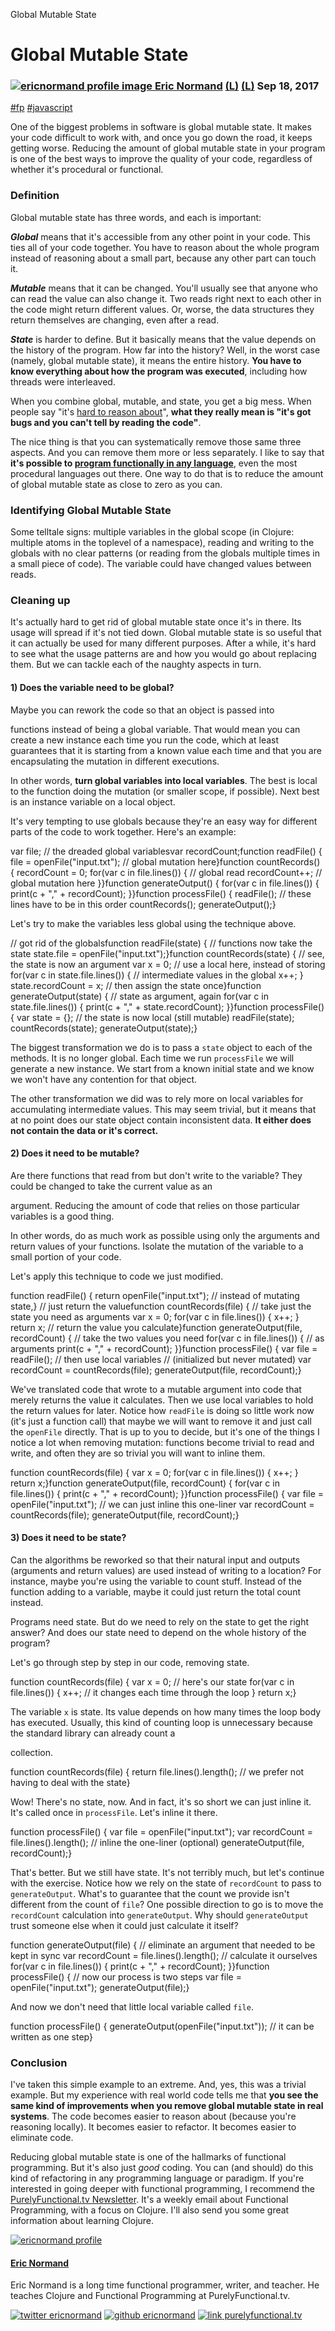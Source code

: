 Global Mutable State

#  Global Mutable State

###   [![ericnormand profile image](../_resources/e04e0c9c52a788244e5cf0e41838c805.jpg) Eric Normand](https://dev.to/ericnormand)  [(L)](http://twitter.com/ericnormand)  [(L)](http://github.com/ericnormand)  Sep 18, 2017

 [#fp](https://dev.to/t/fp)  [#javascript](https://dev.to/t/javascript)

One of the biggest problems in software is global mutable state. It makes your code difficult to work with, and once you go down the road, it keeps getting worse. Reducing the amount of global mutable state in your program is one of the best ways to improve the quality of your code, regardless of whether it's procedural or functional.

### Definition

Global mutable state has three words, and each is important:

***Global*** means that it's accessible from any other point in your code. This ties all of your code together. You have to reason about the whole program instead of reasoning about a small part, because any other part can touch it.

***Mutable*** means that it can be changed. You'll usually see that anyone who can read the value can also change it. Two reads right next to each other in the code might return different values. Or, worse, the data structures they return themselves are changing, even after a read.

***State*** is harder to define. But it basically means that the value depends on the history of the program. How far into the history? Well, in the worst case (namely, global mutable state), it means the entire history. **You have to know everything about how the program was executed**, including how threads were interleaved.

When you combine global, mutable, and state, you get a big mess. When people say "it's [hard to reason about](http://www.lispcast.com/reasoning-about-code)", **what they really mean is "it's got bugs and you can't tell by reading the code"**.

The nice thing is that you can systematically remove those same three aspects. And you can remove them more or less separately. I like to say that **it's possible to [program functionally in any language](http://www.lispcast.com/fp-in-my-language)**, even the most procedural languages out there. One way to do that is to reduce the amount of global mutable state as close to zero as you can.

### Identifying Global Mutable State

Some telltale signs: multiple variables in the global scope (in Clojure: multiple atoms in the toplevel of a namespace), reading and writing to the globals with no clear patterns (or reading from the globals multiple times in a small piece of code). The variable could have changed values between reads.

### Cleaning up

It's actually hard to get rid of global mutable state once it's in there. Its usage will spread if it's not tied down. Global mutable state is so useful that it can actually be used for many different purposes. After a while, it's hard to see what the usage patterns are and how you would go about replacing them. But we can tackle each of the naughty aspects in turn.

#### 1) Does the variable need to be global?

Maybe you can rework the code so that an object is passed into

functions instead of being a global variable. That would mean you can create a new instance each time you run the code, which at least guarantees that it is starting from a known value each time and that you are encapsulating the mutation in different executions.

In other words, **turn global variables into local variables**. The best is local to the function doing the mutation (or smaller scope, if possible). Next best is an instance variable on a local object.

It's very tempting to use globals because they're an easy way for different parts of the code to work together. Here's an example:

var  file;  // the dreaded global variablesvar  recordCount;function  readFile()  {  file  =  openFile("input.txt");  // global mutation here}function  countRecords()  {  recordCount  =  0;  for(var  c  in  file.lines())  {  // global read  recordCount++;  // global mutation here  }}function  generateOutput()  {  for(var  c  in  file.lines())  {  print(c  +  ","  +  recordCount);  }}function  processFile()  {  readFile();  // these lines have to be in this order  countRecords();  generateOutput();}

Let's try to make the variables less global using the technique above.

// got rid of the globalsfunction  readFile(state)  {  // functions now take the state  state.file  =  openFile("input.txt");}function  countRecords(state)  {  // see, the state is now an argument  var  x  =  0;  // use a local here, instead of storing  for(var  c  in  state.file.lines())  {  // intermediate values in the global  x++;  }  state.recordCount  =  x;  // then assign the state once}function  generateOutput(state)  {  // state as argument, again  for(var  c  in  state.file.lines())  {  print(c  +  ","  +  state.recordCount);  }}function  processFile()  {  var  state  =  {};  // the state is now local (still mutable)  readFile(state);  countRecords(state);  generateOutput(state);}

The biggest transformation we do is to pass a `state` object to each of the methods. It is no longer global. Each time we run `processFile` we will generate a new instance. We start from a known initial state and we know we won't have any contention for that object.

The other transformation we did was to rely more on local variables for accumulating intermediate values. This may seem trivial, but it means that at no point does our state object contain inconsistent data. **It either does not contain the data or it's correct.**

#### 2) Does it need to be mutable?

Are there functions that read from but don't write to the variable? They could be changed to take the current value as an

argument. Reducing the amount of code that relies on those particular variables is a good thing.

In other words, do as much work as possible using only the arguments and return values of your functions. Isolate the mutation of the variable to a small portion of your code.

Let's apply this technique to code we just modified.

function  readFile()  {  return  openFile("input.txt");  // instead of mutating state,}  // just return the valuefunction  countRecords(file)  {  // take just the state you need as arguments  var  x  =  0;  for(var  c  in  file.lines())  {  x++;  }  return  x;  // return the value you calculate}function  generateOutput(file,  recordCount)  {  // take the two values you need  for(var  c  in  file.lines())  {  // as arguments  print(c  +  ","  +  recordCount);  }}function  processFile()  {  var  file  =  readFile();  // then use local variables  // (initialized but never mutated)  var  recordCount  =  countRecords(file);  generateOutput(file,  recordCount);}

We've translated code that wrote to a mutable argument into code that merely returns the value it calculates. Then we use local variables to hold the return values for later. Notice how `readFile` is doing so little work now (it's just a function call) that maybe we will want to remove it and just call the `openFile` directly. That is up to you to decide, but it's one of the things I notice a lot when removing mutation: functions become trivial to read and write, and often they are so trivial you will want to inline them.

function  countRecords(file)  {  var  x  =  0;  for(var  c  in  file.lines())  {  x++;  }  return  x;}function  generateOutput(file,  recordCount)  {  for(var  c  in  file.lines())  {  print(c  +  ","  +  recordCount);  }}function  processFile()  {  var  file  =  openFile("input.txt");  // we can just inline this one-liner  var  recordCount  =  countRecords(file);  generateOutput(file,  recordCount);}

#### 3) Does it need to be state?

Can the algorithms be reworked so that their natural input and outputs (arguments and return values) are used instead of writing to a location? For instance, maybe you're using the variable to count stuff. Instead of the function adding to a variable, maybe it could just return the total count instead.

Programs need state. But do we need to rely on the state to get the right answer? And does our state need to depend on the whole history of the program?

Let's go through step by step in our code, removing state.

function  countRecords(file)  {  var  x  =  0;  // here's our state  for(var  c  in  file.lines())  {  x++;  // it changes each time through the loop  }  return  x;}

The variable `x` is state. Its value depends on how many times the loop body has executed. Usually, this kind of counting loop is unnecessary because the standard library can already count a

collection.

function  countRecords(file)  {  return  file.lines().length();  // we prefer not having to deal with the state}

Wow! There's no state, now. And in fact, it's so short we can just inline it. It's called once in `processFile`. Let's inline it there.

function  processFile()  {  var  file  =  openFile("input.txt");  var  recordCount  =  file.lines().length();  // inline the one-liner (optional)  generateOutput(file,  recordCount);}

That's better. But we still have state. It's not terribly much, but let's continue with the exercise. Notice how we rely on the state of `recordCount` to pass to `generateOutput`. What's to guarantee that the count we provide isn't different from the count of `file`? One possible direction to go is to move the `recordCount` calculation into `generateOutput`. Why should `generateOutput` trust someone else when it could just calculate it itself?

function  generateOutput(file)  {  // eliminate an argument that needed to be kept in sync  var  recordCount  =  file.lines().length();  // calculate it ourselves  for(var  c  in  file.lines())  {  print(c  +  ","  +  recordCount);  }}function  processFile()  {  // now our process is two steps  var  file  =  openFile("input.txt");  generateOutput(file);}

And now we don't need that little local variable called `file`.

function  processFile()  {  generateOutput(openFile("input.txt"));  // it can be written as one step}

### Conclusion

I've taken this simple example to an extreme. And, yes, this was a trivial example. But my experience with real world code tells me that **you see the same kind of improvements when you remove global mutable state in real systems**. The code becomes easier to reason about (because you're reasoning locally). It becomes easier to refactor. It becomes easier to eliminate code.

Reducing global mutable state is one of the hallmarks of functional programming. But it's also just *good* coding. You can (and should) do this kind of refactoring in any programming language or paradigm. If you're interested in going deeper with functional programming, I recommend the [PurelyFunctional.tv Newsletter](http://www.purelyfunctional.tv/newsletter/). It's a weekly email about Functional Programming, with a focus on Clojure. I'll also send you some great information about learning Clojure.

 [![ericnormand profile](../_resources/7700f3dc1ec1d8d1d2bac403233dea2b.jpg)](https://dev.to/ericnormand)

#### [Eric Normand](https://dev.to/ericnormand)

Eric Normand is a long time functional programmer, writer, and teacher. He teaches Clojure and Functional Programming at PurelyFunctional.tv.

 [![twitter](../_resources/82fc7d7179170bd29bf81d640a6cb697.png) ericnormand](http://twitter.com/ericnormand)  [![github](../_resources/43298f53fbd00b8582fd1a9a7adf1197.png) ericnormand](http://github.com/ericnormand)  [![link](../_resources/b5b447835a04fca6fe7559db1f40b440.png) purelyfunctional.tv](https://purelyfunctional.tv/)